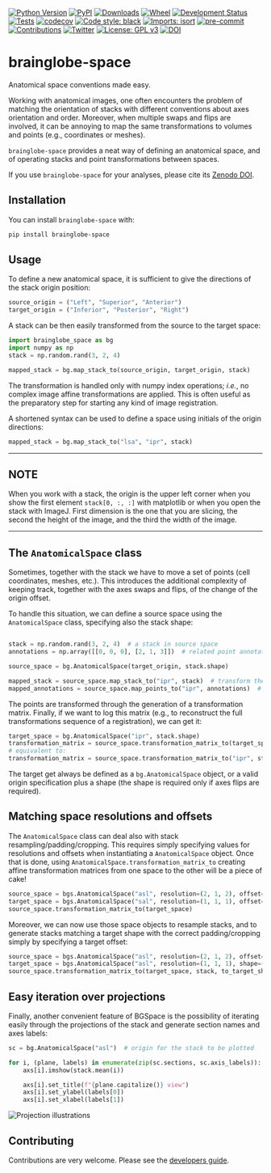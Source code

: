 [![Python Version](https://img.shields.io/pypi/pyversions/brainglobe-space.svg)](https://pypi.org/project/brainglobe-space)
[![PyPI](https://img.shields.io/pypi/v/brainglobe-space.svg)](https://pypi.org/project/brainglobe-space)
[![Downloads](https://pepy.tech/badge/brainglobe-space)](https://pepy.tech/project/brainglobe-space)
[![Wheel](https://img.shields.io/pypi/wheel/brainglobe-space.svg)](https://pypi.org/project/brainglobe-space)
[![Development Status](https://img.shields.io/pypi/status/brainglobe-space.svg)](https://github.com/brainglobe/brainglobe-space)
[![Tests](https://img.shields.io/github/actions/workflow/status/brainglobe/brainglobe-space/test_and_deploy.yml?branch=main)](https://github.com/brainglobe/brainglobe-space/actions)
[![codecov](https://codecov.io/gh/brainglobe/brainglobe-space/branch/main/graph/badge.svg?token=nx1lhNI7ox)](https://codecov.io/gh/brainglobe/brainglobe-space)
[![Code style: black](https://img.shields.io/badge/code%20style-black-000000.svg)](https://github.com/python/black)
[![Imports: isort](https://img.shields.io/badge/%20imports-isort-%231674b1?style=flat&labelColor=ef8336)](https://pycqa.github.io/isort/)
[![pre-commit](https://img.shields.io/badge/pre--commit-enabled-brightgreen?logo=pre-commit&logoColor=white)](https://github.com/pre-commit/pre-commit)
[![Contributions](https://img.shields.io/badge/Contributions-Welcome-brightgreen.svg)](https://brainglobe.info/community/developers/index.html)
[![Twitter](https://img.shields.io/twitter/follow/brain_globe?style=social)](https://twitter.com/brain_globe)
[![License: GPL v3](https://img.shields.io/badge/License-GPLv3-blue.svg)](https://www.gnu.org/licenses/gpl-3.0)
[![DOI](https://zenodo.org/badge/267813717.svg)](https://zenodo.org/doi/10.5281/zenodo.4552536)


# brainglobe-space

Anatomical space conventions made easy.

Working with anatomical images, one often encounters the problem of matching the orientation of stacks with different conventions about axes orientation and order. Moreover, when multiple swaps and flips are involved, it can be annoying to map the same transformations to volumes and points (e.g., coordinates or meshes).

`brainglobe-space` provides a neat way of defining an anatomical space, and of operating stacks and point transformations between spaces.

If you use `brainglobe-space` for your analyses, please cite its [Zenodo DOI](https://doi.org/10.5281/zenodo.11193160).

## Installation

You can install `brainglobe-space` with:

```bash
pip install brainglobe-space
```

## Usage

To define a new anatomical space, it is sufficient to give the directions of the stack origin position:

```python
source_origin = ("Left", "Superior", "Anterior")
target_origin = ("Inferior", "Posterior", "Right")
```

A stack can be then easily transformed from the source to the target space:

```python
import brainglobe_space as bg
import numpy as np
stack = np.random.rand(3, 2, 4)

mapped_stack = bg.map_stack_to(source_origin, target_origin, stack)
```

The transformation is handled only with numpy index operations; *i.e.*, no complex
image affine transformations are applied. This is often useful as the preparatory step for starting any kind of image registration.

A shortened syntax can be used to define a space using initials of the origin directions:

```python
mapped_stack = bg.map_stack_to("lsa", "ipr", stack)
```

---

## NOTE

When you work with a stack, the origin is the upper left corner when you show the first element `stack[0, :, :]` with matplotlib or when you open the stack with ImageJ. First dimension is the one that you are slicing, the second the height of the image, and the third the width of the image.

---

## The `AnatomicalSpace` class

Sometimes, together with the stack we have to move a set of points (cell coordinates, meshes, etc.). This introduces the additional complexity of keeping track, together with the axes swaps and flips, of the change of the origin offset.

To handle this situation, we can define a source space using the `AnatomicalSpace`
class, specifying also the stack shape:

```python

stack = np.random.rand(3, 2, 4)  # a stack in source space
annotations = np.array([[0, 0, 0], [2, 1, 3]])  # related point annotations

source_space = bg.AnatomicalSpace(target_origin, stack.shape)

mapped_stack = source_space.map_stack_to("ipr", stack)  # transform the stack
mapped_annotations = source_space.map_points_to("ipr", annotations)  # transform the points
```

The points are transformed through the generation of a transformation matrix.
Finally, if we want to log this matrix (e.g., to reconstruct the full transformations sequence of a registration), we can get it:

```python
target_space = bg.AnatomicalSpace("ipr", stack.shape)
transformation_matrix = source_space.transformation_matrix_to(target_space)
# equivalent to:
transformation_matrix = source_space.transformation_matrix_to("ipr", stack.shape)
```

The target get always be defined as a `bg.AnatomicalSpace` object, or a valid origin specification plus a shape (the shape is required only if axes flips are required).

## Matching space resolutions and offsets

The `AnatomicalSpace` class can deal also with stack resampling/padding/cropping. This requires simply specifying values for resolutions and offsets when instantiating a `AnatomicalSpace` object. Once that is done, using `AnatomicalSpace.transformation_matrix_to` creating affine transformation matrices from one space to the other will be a piece of cake!

```python
source_space = bgs.AnatomicalSpace("asl", resolution=(2, 1, 2), offset=(1, 0, 0))
target_space = bgs.AnatomicalSpace("sal", resolution=(1, 1, 1), offset=(0, 0, 2))
source_space.transformation_matrix_to(target_space)
```

Moreover, we can now use those space objects to resample stacks, and to generate stacks matching a target shape with the correct padding/cropping simply by specifying a target offset:

```python
source_space = bgs.AnatomicalSpace("asl", resolution=(2, 1, 2), offset=(1, 0, 0))
target_space = bgs.AnatomicalSpace("asl", resolution=(1, 1, 1), shape=(5, 4, 2))  # we need a target shape
source_space.transformation_matrix_to(target_space, stack, to_target_shape=True)
```

## Easy iteration over projections

Finally, another convenient feature of BGSpace is the possibility of iterating easily through the projections of the stack and generate section names and axes labels:

```python
sc = bg.AnatomicalSpace("asl")  # origin for the stack to be plotted

for i, (plane, labels) in enumerate(zip(sc.sections, sc.axis_labels)):
    axs[i].imshow(stack.mean(i))

    axs[i].set_title(f"{plane.capitalize()} view")
    axs[i].set_ylabel(labels[0])
    axs[i].set_xlabel(labels[1])
```

![Projection illustrations](/docs/img/projections.png)

## Contributing

Contributions are very welcome. Please see the [developers guide](https://brainglobe.info/developers/index.html).
